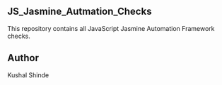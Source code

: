 ## JS_Jasmine_Autmation_Checks

This repository contains all JavaScript Jasmine Automation Framework checks.


## Author

Kushal Shinde
